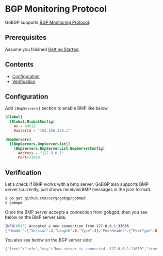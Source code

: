 # BGP Monitoring Protocol

GoBGP supports [BGP Monitoring Protocol](https://datatracker.ietf.org/doc/draft-ietf-grow-bmp/).

## Prerequisites

Assume you finished [Getting Started](https://github.com/osrg/gobgp/blob/master/docs/sources/getting-started.md).

## Contents
- [Configuration](#config)
- [Verification](#verify)

## <a name="config"> Configuration

Add `[BmpServers]` section to enable BMP like below.

```toml
[Global]
  [Global.GlobalConfig]
    As = 64512
    RouterId = "192.168.255.1"

[BmpServers]
  [[BmpServers.BmpServerList]]
    [BmpServers.BmpServerList.BmpServerConfig]
      Address = "127.0.0.1"
      Port=11019
```

## <a name="verify"> Verification

Let's check if BMP works with a bmp server. GoBGP also supports BMP server (currently, just shows received BMP messages in the json format).

```bash
$ go get github.com/osrg/gobgp/gobmpd
$ gobmpd
```

Once the BMP server accepts a connection from gobgpd, then you see
below on the BMP server side.

```bash
INFO[0013] Accepted a new connection from 127.0.0.1:33685
{"Header":{"Version":3,"Length":6,"Type":4},"PeerHeader":{"PeerType":0,"IsPostPolicy":false,"PeerDistinguisher":0,"PeerAddress":"","PeerAS":0,"PeerBGPID":"","Timestamp":0},"Body":{"Info":null}}
```

You also see below on the BGP server side:

```bash
{"level":"info","msg":"bmp server is connected, 127.0.0.1:11019","time":"2015-09-15T10:29:03+09:00"}
```
